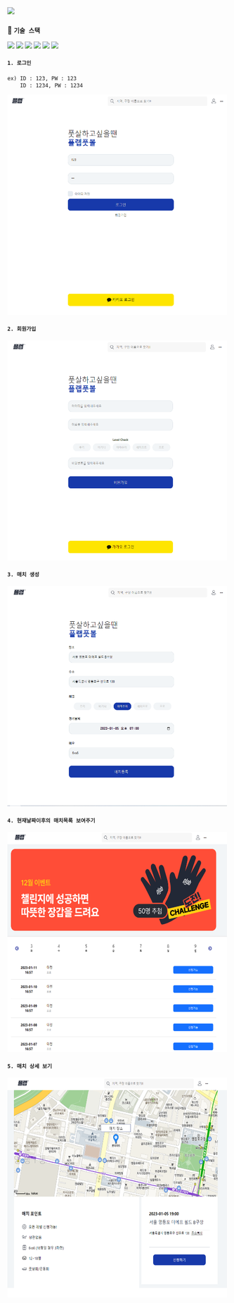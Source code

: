<img src="https://capsule-render.vercel.app/api?type=soft&color=0:EEFF00,100:a82da8&height=150&section=header&text=Football Matching⚽&animation=fadeIn&fontSize=60&fontColor=FFFFFF" />

### 📌 `기술 스택`

<div>
	<img src="https://img.shields.io/badge/React-61DAFB?style=flat&logo=React&logoColor=white" />
    <img src="https://img.shields.io/badge/Node.JS-339933?style=flat&logo=Node.JS&logoColor=white" />
	<img src="https://img.shields.io/badge/HTML5-E34F26?style=flat&logo=HTML5&logoColor=white" />
	<img src="https://img.shields.io/badge/CSS3-1572B6?style=flat&logo=CSS3&logoColor=white" />
    <img src="https://img.shields.io/badge/JavaScript-F7DF1E?style=flat&logo=JavaScript&logoColor=white" />
    <img src="https://img.shields.io/badge/MySQL-4479A1?style=flat&logo=MySQL&logoColor=white" />
</div>

#### `1. 로그인`

    ex) ID : 123, PW : 123
        ID : 1234, PW : 1234

<img src="./image/login.PNG" width="500px" height="500px">

#### `2. 회원가입`

<img src="./image/join.PNG" width="500px" height="500px">

#### `3. 매치 생성`

<img src="./image/match.PNG" width="500px" height="500px">

#### `4. 현재날짜이후의 매치목록 보여주기`

<img src="./image/list.PNG" width="500px" height="500px">

#### `5. 매치 상세 보기`

<img src="./image/detail.PNG" width="500px" height="500px">
